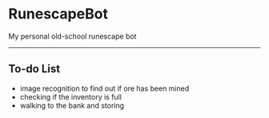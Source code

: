 # RunescapeBot
My personal old-school runescape bot

---

## To-do List
- image recognition to find out if ore has been mined
- checking if the inventory is full
- walking to the bank and storing
